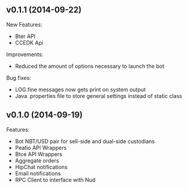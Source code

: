 ## v0.1.1 (2014-09-22)

New Features:
  - Bter API
  - CCEDK Api

Improvements:
  - Reduced the amount of options necessary to launch the bot

  Bug fixes:
  - LOG.fine messages now gets print on system output
  - Java .properties file to store general settings instead of static class


## v0.1.0 (2014-09-19)

Features:

  - Bot NBT/USD pair for sell-side and dual-side custodians
  - Peatio API Wrappers
  - Btce API Wrappers
  - Aggregate orders 
  - HipChat notifications
  - Email notifications
  - RPC Client to interface with Nud
